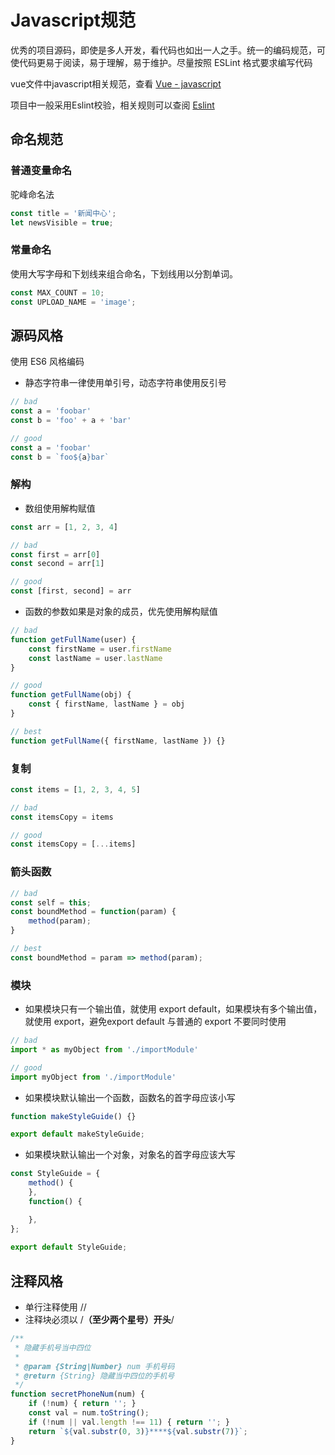 # Javascript规范

优秀的项目源码，即使是多人开发，看代码也如出一人之手。统一的编码规范，可使代码更易于阅读，易于理解，易于维护。尽量按照 ESLint 格式要求编写代码  

vue文件中javascript相关规范，查看 [Vue - javascript](/vue?id=javascript-script)  

项目中一般采用Eslint校验，相关规则可以查阅 [Eslint](https://cn.eslint.org/docs/rules/)

## 命名规范

### 普通变量命名

驼峰命名法

```javascript
const title = '新闻中心';
let newsVisible = true;
```

### 常量命名

使用大写字母和下划线来组合命名，下划线用以分割单词。

```javascript
const MAX_COUNT = 10;
const UPLOAD_NAME = 'image';
```

## 源码风格

使用 ES6 风格编码

* 静态字符串一律使用单引号，动态字符串使用反引号

```javascript
// bad
const a = 'foobar'
const b = 'foo' + a + 'bar'

// good
const a = 'foobar'
const b = `foo${a}bar`
```

### 解构

* 数组使用解构赋值

```javascript
const arr = [1, 2, 3, 4]

// bad
const first = arr[0]
const second = arr[1]

// good
const [first, second] = arr
```

* 函数的参数如果是对象的成员，优先使用解构赋值

```javascript
// bad
function getFullName(user) {
    const firstName = user.firstName
    const lastName = user.lastName
}

// good
function getFullName(obj) {
    const { firstName, lastName } = obj
}

// best
function getFullName({ firstName, lastName }) {}
```

### 复制

```javascript
const items = [1, 2, 3, 4, 5]

// bad
const itemsCopy = items

// good
const itemsCopy = [...items]
```

### 箭头函数

```javascript
// bad
const self = this;
const boundMethod = function(param) {
    method(param);
}

// best
const boundMethod = param => method(param);
```

### 模块

* 如果模块只有一个输出值，就使用 export default，如果模块有多个输出值，就使用 export，避免export default 与普通的 export 不要同时使用

```javascript
// bad
import * as myObject from './importModule'

// good
import myObject from './importModule'
```

* 如果模块默认输出一个函数，函数名的首字母应该小写

```javascript
function makeStyleGuide() {}

export default makeStyleGuide;
```

* 如果模块默认输出一个对象，对象名的首字母应该大写

```javascript
const StyleGuide = {
    method() {
    },
    function() {

    },
};
 
export default StyleGuide;
```

## 注释风格

* 单行注释使用 //
* 注释块必须以 /**（至少两个星号）开头**/

```javascript
/**
 * 隐藏手机号当中四位
 *
 * @param {String|Number} num 手机号码
 * @return {String} 隐藏当中四位的手机号
 */
function secretPhoneNum(num) {
    if (!num) { return ''; }
    const val = num.toString();
    if (!num || val.length !== 11) { return ''; }
    return `${val.substr(0, 3)}****${val.substr(7)}`;
}
```